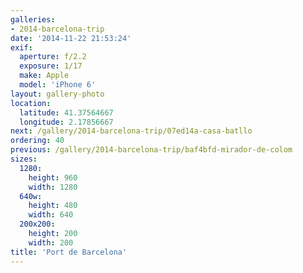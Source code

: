 ```yaml
---
galleries:
- 2014-barcelona-trip
date: '2014-11-22 21:53:24'
exif:
  aperture: f/2.2
  exposure: 1/17
  make: Apple
  model: 'iPhone 6'
layout: gallery-photo
location:
  latitude: 41.37564667
  longitude: 2.17856667
next: /gallery/2014-barcelona-trip/07ed14a-casa-batllo
ordering: 40
previous: /gallery/2014-barcelona-trip/baf4bfd-mirador-de-colom
sizes:
  1280:
    height: 960
    width: 1280
  640w:
    height: 480
    width: 640
  200x200:
    height: 200
    width: 200
title: 'Port de Barcelona'
---
```

